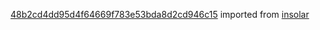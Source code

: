 [48b2cd4dd95d4f64669f783e53bda8d2cd946c15](https://github.com/insolar/insolar/commit/48b2cd4dd95d4f64669f783e53bda8d2cd946c15) imported from [insolar](https://github.com/insolar/insolar)
